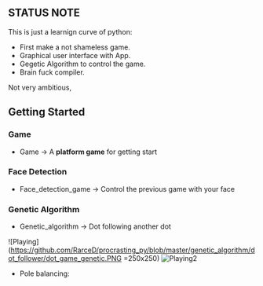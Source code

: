 ## STATUS NOTE ##

This is just a learnign curve of python:

 - First make a not shameless game.
 - Graphical user interface with App.
 - Gegetic Algorithm to control the game.
 - Brain fuck compiler.

Not very ambitious, 

## Getting Started ##
### Game
- Game -> A **platform game** for getting start

### Face Detection
- Face_detection_game -> Control the previous game with your face
### Genetic Algorithm
- Genetic_algorithm -> Dot following another dot

![Playing](https://github.com/RarceD/procrasting_py/blob/master/genetic_algorithm/dot_follower/dot_game_genetic.PNG =250x250)
![Playing2](https://github.com/RarceD/procrasting_py/blob/master/genetic_algorithm/dot_follower/dot_game_genetic.PNG)

- Pole balancing:

